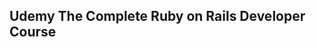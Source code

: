 Udemy The Complete Ruby on Rails Developer Course
-------------------------------------------------
